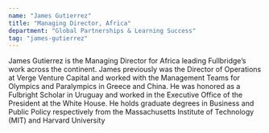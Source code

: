 ```yaml
---
name: "James Gutierrez"
title: "Managing Director, Africa"
department: "Global Partnerships & Learning Success"
tag: "james-gutierrez"
---
```

James Gutierrez is the Managing Director for Africa leading Fullbridge&rsquo;s work across the continent. James previously was the Director of Operations at Verge Venture Capital and worked with the Management Teams for Olympics and Paralympics in Greece and China. He was honored as a Fulbright Scholar in Uruguay and worked in the Executive Office of the President at the White House. He holds graduate degrees in Business and Public Policy respectively from the Massachusetts Institute of Technology (MIT) and Harvard University
